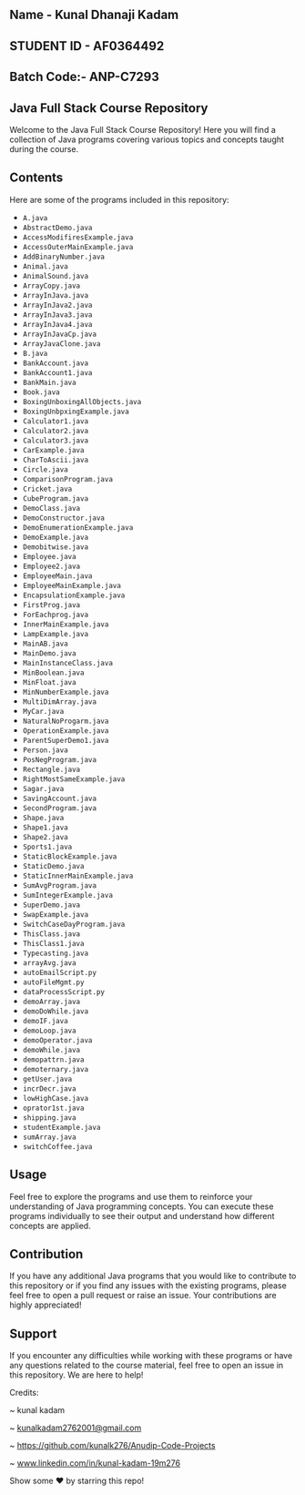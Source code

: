 
## Name - Kunal Dhanaji Kadam

## STUDENT ID - AF0364492  

## Batch Code:- ANP-C7293


##  Java Full Stack Course Repository

Welcome to the Java Full Stack Course Repository! Here you will find a collection of Java programs covering various topics and concepts taught during the course.

## Contents

Here are some of the programs included in this repository:

- `A.java`
- `AbstractDemo.java`
- `AccessModifiresExample.java`
- `AccessOuterMainExample.java`
- `AddBinaryNumber.java`
- `Animal.java`
- `AnimalSound.java`
- `ArrayCopy.java`
- `ArrayInJava.java`
- `ArrayInJava2.java`
- `ArrayInJava3.java`
- `ArrayInJava4.java`
- `ArrayInJavaCp.java`
- `ArrayJavaClone.java`
- `B.java`
- `BankAccount.java`
- `BankAccount1.java`
- `BankMain.java`
- `Book.java`
- `BoxingUnboxingAllObjects.java`
- `BoxingUnbpxingExample.java`
- `Calculator1.java`
- `Calculator2.java`
- `Calculator3.java`
- `CarExample.java`
- `CharToAscii.java`
- `Circle.java`
- `ComparisonProgram.java`
- `Cricket.java`
- `CubeProgram.java`
- `DemoClass.java`
- `DemoConstructor.java`
- `DemoEnumerationExample.java`
- `DemoExample.java`
- `Demobitwise.java`
- `Employee.java`
- `Employee2.java`
- `EmployeeMain.java`
- `EmployeeMainExample.java`
- `EncapsulationExample.java`
- `FirstProg.java`
- `ForEachprog.java`
- `InnerMainExample.java`
- `LampExample.java`
- `MainAB.java`
- `MainDemo.java`
- `MainInstanceClass.java`
- `MinBoolean.java`
- `MinFloat.java`
- `MinNumberExample.java`
- `MultiDimArray.java`
- `MyCar.java`
- `NaturalNoProgarm.java`
- `OperationExample.java`
- `ParentSuperDemo1.java`
- `Person.java`
- `PosNegProgram.java`
- `Rectangle.java`
- `RightMostSameExample.java`
- `Sagar.java`
- `SavingAccount.java`
- `SecondProgram.java`
- `Shape.java`
- `Shape1.java`
- `Shape2.java`
- `Sports1.java`
- `StaticBlockExample.java`
- `StaticDemo.java`
- `StaticInnerMainExample.java`
- `SumAvgProgram.java`
- `SumIntegerExample.java`
- `SuperDemo.java`
- `SwapExample.java`
- `SwitchCaseDayProgram.java`
- `ThisClass.java`
- `ThisClass1.java`
- `Typecasting.java`
- `arrayAvg.java`
- `autoEmailScript.py`
- `autoFileMgmt.py`
- `dataProcessScript.py`
- `demoArray.java`
- `demoDoWhile.java`
- `demoIF.java`
- `demoLoop.java`
- `demoOperator.java`
- `demoWhile.java`
- `demopattrn.java`
- `demoternary.java`
- `getUser.java`
- `incrDecr.java`
- `lowHighCase.java`
- `oprator1st.java`
- `shipping.java`
- `studentExample.java`
- `sumArray.java`
- `switchCoffee.java`

## Usage

Feel free to explore the programs and use them to reinforce your understanding of Java programming concepts. You can execute these programs individually to see their output and understand how different concepts are applied.

## Contribution

If you have any additional Java programs that you would like to contribute to this repository or if you find any issues with the existing programs, please feel free to open a pull request or raise an issue. Your contributions are highly appreciated!

## Support

If you encounter any difficulties while working with these programs or have any questions related to the course material, feel free to open an issue in this repository. We are here to help!

Credits:

~ kunal kadam

~ kunalkadam2762001@gmail.com

~ https://github.com/kunalk276/Anudip-Code-Projects

~ www.linkedin.com/in/kunal-kadam-19m276

Show some  ❤️  by starring this repo!
